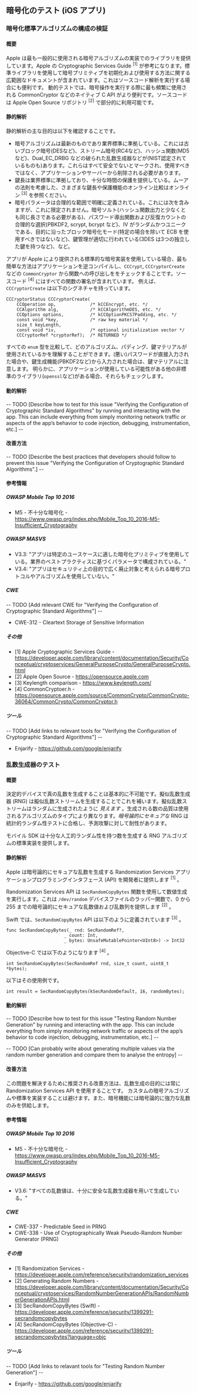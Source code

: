 ## 暗号化のテスト (iOS アプリ)

### 暗号化標準アルゴリズムの構成の検証

#### 概要

Apple は最も一般的に使用される暗号アルゴリズムの実装でのライブラリを提供しています。Apple の Cryptographic Services Guide <sup>[1]</sup> が参考になります。標準ライブラリを使用して暗号プリミティブを初期化および使用する方法に関する広範囲なドキュメントが含まれています。これはソースコード解析を実行する場合にも便利です。
動的テストでは、暗号操作を実行する際に最も頻繁に使用される CommonCryptor などのネイティブ C API がより便利です。ソースコードは Apple Open Source リポジトリ <sup>[2]</sup> で部分的に利用可能です。

#### 静的解析

静的解析の主な目的は以下を確認することです。

* 暗号アルゴリズムは最新のものであり業界標準に準拠している。これには古いブロック暗号(DESなど)、ストリーム暗号(RC4など)、ハッシュ関数(MD5など)、Dual_EC_DRBG などの破られた乱数生成器などが(NIST認定されているものも)あります。これらはすべて安全でないとマークされ、使用すべきではなく、アプリケーションやサーバーから削除される必要があります。
* 鍵長は業界標準に準拠しており、十分な時間の保護を提供している。ムーアの法則を考慮した、さまざまな鍵長や保護機能のオンライン比較はオンライン <sup>[3]</sup> を参照ください。
* 暗号パラメータは合理的な範囲で明確に定義されている。これには次を含みますが、これに限定されません。暗号ソルト(ハッシュ関数出力と少なくとも同じ長さである必要がある)、パスワード導出関数および反復カウントの合理的な選択(PBKDF2, scrypt, bcrypt など)、IV がランダムかつユニークである、目的に沿ったブロック暗号化モード(特定の場合を除いて ECB を使用すべきではないなど)、鍵管理が適切に行われている(3DES は3つの独立した鍵を持つなど)、など。

アプリが Apple により提供される標準的な暗号実装を使用している場合、最も簡単な方法はアプリケーションを逆コンパイルし、`CCCrypt`, `CCCryptorCreate` などの `CommonCryptor` から関数への呼び出しををチェックすることです。ソースコード <sup>[4]</sup> にはすべての関数の署名が含まれています。
例えば、`CCCryptorCreate` は以下のシグネチャを持っています。
```
CCCryptorStatus CCCryptorCreate(
	CCOperation op,             /* kCCEncrypt, etc. */
	CCAlgorithm alg,            /* kCCAlgorithmDES, etc. */
	CCOptions options,          /* kCCOptionPKCS7Padding, etc. */
	const void *key,            /* raw key material */
	size_t keyLength,
	const void *iv,             /* optional initialization vector */
	CCCryptorRef *cryptorRef);  /* RETURNED */
```

すべての `enum` 型を比較して、どのアルゴリズム、パディング、鍵マテリアルが使用されているかを理解することができます。(悪い)パスワードが直接入力された場合や、鍵生成機能(PBKDF2など)から入力された場合は、鍵マテリアルに注意します。
明らかに、アプリケーションが使用している可能性がある他の非標準のライブラリ(`openssl`など)がある場合、それらもチェックします。

#### 動的解析

-- TODO [Describe how to test for this issue "Verifying the Configuration of Cryptographic Standard Algorithms" by running and interacting with the app. This can include everything from simply monitoring network traffic or aspects of the app’s behavior to code injection, debugging, instrumentation, etc.] --

#### 改善方法

-- TODO [Describe the best practices that developers should follow to prevent this issue "Verifying the Configuration of Cryptographic Standard Algorithms".] --

#### 参考情報

##### OWASP Mobile Top 10 2016
* M5 - 不十分な暗号化 - https://www.owasp.org/index.php/Mobile_Top_10_2016-M5-Insufficient_Cryptography

##### OWASP MASVS
* V3.3: "アプリは特定のユースケースに適した暗号化プリミティブを使用している。業界のベストプラクティスに基づくパラメータで構成されている。"
* V3.4: "アプリはセキュリティ上の目的で広く廃止対象と考えられる暗号プロトコルやアルゴリズムを使用していない。"

##### CWE
-- TODO [Add relevant CWE for "Verifying the Configuration of Cryptographic Standard Algorithms"] --
- CWE-312 - Cleartext Storage of Sensitive Information

##### その他

* [1] Apple Cryptographic Services Guide - https://developer.apple.com/library/content/documentation/Security/Conceptual/cryptoservices/GeneralPurposeCrypto/GeneralPurposeCrypto.html
* [2] Apple Open Source - https://opensource.apple.com
* [3] Keylength comparison - https://www.keylength.com/
* [4] CommonCryptoer.h - https://opensource.apple.com/source/CommonCrypto/CommonCrypto-36064/CommonCrypto/CommonCryptor.h

##### ツール

-- TODO [Add links to relevant tools for "Verifying the Configuration of Cryptographic Standard Algorithms"] --
* Enjarify - https://github.com/google/enjarify


### 乱数生成器のテスト

#### 概要

決定的デバイスで真の乱数を生成することは基本的に不可能です。擬似乱数生成器 (RNG) は擬似乱数ストリームを生成することでこれを補います。擬似乱数ストリームはランダムに生成されたように *見えます* 。生成される数の品質は使用されるアルゴリズムのタイプにより異なります。*暗号論的にセキュアな* RNG は統計的ランダム性テストに合格し、予測攻撃に対して耐性があります。

モバイル SDK は十分な人工的ランダム性を持つ数を生成する RNG アルゴリズムの標準実装を提供します。

#### 静的解析

Apple は暗号論的にセキュアな乱数を生成する Randomization Services アプリケーションプログラミングインタフェース (API) を開発者に提供します <sup>[1]</sup> 。

Randomization Services API は `SecRandomCopyBytes` 関数を使用して数値生成を実行します。これは <code>/dev/random</code> デバイスファイルのラッパー関数で、0 から 255 までの暗号論的にセキュアな乱数値および乱数列を提供します <sup>[2]</sup> 。

Swift では、`SecRandomCopyBytes` API は以下のように定義されています <sup>[3]</sup> 。
```
func SecRandomCopyBytes(_ rnd: SecRandomRef?, 
                      _ count: Int, 
                      _ bytes: UnsafeMutablePointer<UInt8>) -> Int32
```

Objective-C では以下のようになります <sup>[4]</sup> 。
```
int SecRandomCopyBytes(SecRandomRef rnd, size_t count, uint8_t *bytes);
```

以下はその使用例です。
```
int result = SecRandomCopyBytes(kSecRandomDefault, 16, randomBytes);
```

#### 動的解析

-- TODO [Describe how to test for this issue "Testing Random Number Generation" by running and interacting with the app. This can include everything from simply monitoring network traffic or aspects of the app’s behavior to code injection, debugging, instrumentation, etc.] --

-- TODO [Can probably write about generating multiple values via the random number generation and compare them to analyse the entropy] --

#### 改善方法

この問題を解決するために推奨される改善方法は、乱数生成の目的には常に Randomization Services API を使用することです。
カスタムの暗号アルゴリズムや標準を実装することは避けます。また、暗号機能には暗号論的に強力な乱数のみを供給します。

#### 参考情報

##### OWASP Mobile Top 10 2016
* M5 - 不十分な暗号化 - https://www.owasp.org/index.php/Mobile_Top_10_2016-M5-Insufficient_Cryptography

##### OWASP MASVS
* V3.6: "すべての乱数値は、十分に安全な乱数生成器を用いて生成している。"

##### CWE
- CWE-337 - Predictable Seed in PRNG
- CWE-338 - Use of Cryptographically Weak Pseudo-Random Number Generator (PRNG)

##### その他
- [1] Randomization Services - https://developer.apple.com/reference/security/randomization_services
- [2] Generating Random Numbers - https://developer.apple.com/library/content/documentation/Security/Conceptual/cryptoservices/RandomNumberGenerationAPIs/RandomNumberGenerationAPIs.html
- [3] SecRandomCopyBytes (Swift) - https://developer.apple.com/reference/security/1399291-secrandomcopybytes
- [4] SecRandomCopyBytes (Objective-C) - https://developer.apple.com/reference/security/1399291-secrandomcopybytes?language=objc

##### ツール
-- TODO [Add links to relavant tools for "Testing Random Number Generation"] --
* Enjarify - https://github.com/google/enjarify
